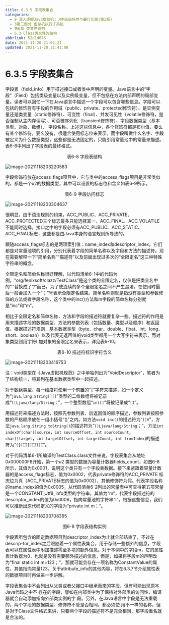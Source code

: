 ```yaml
---
title: 6.3.5 字段表集合
categories: 
  - 9 深入理解Java虛拟机：JVM高级特性与最佳实践(第3版)
  - 3第三部分 虚拟机执行子系统
  - 第6章 类文件结构
  - 6.3 Class类文件的结构
abbrlink: 52d1d076
date: 2021-11-20 21:02:21
updated: 2021-11-20 21:41:08
---
```

# 6.3.5 字段表集合
字段表（field_info）用于描述接口或者类中声明的变量。Java语言中的“字段”（Field）包括类级变量以及实例级变量，但不包括在方法内部声明的局部变量。读者可以回忆一下在Java语言中描述一个字段可以包含哪些信息。字段可以包括的修饰符有字段的作用域（public、private、protected修饰符）、是实例变量还是类变量（static修饰符）、可变性（final）、并发可见性（volatile修饰符，是否强制从主内存读写）、可否被序列化（transient修饰符）、字段数据类型（基本类型、对象、数组）、 字段名称。上述这些信息中，各个修饰符都是布尔值，要么有某个修饰符，要么没有，很适合使用标志位来表示。而字段叫做什么名字、字段被定义为什么数据类型，这些都是无法固定的，只能引用常量池中的常量来描述。表6-8中列出了字段表的最终格式。

<center>表6-8 字段表结构</center>

![image-20211118203220583](https://gitee.com/XiaoLan223/images/raw/master/Blog/Sum/20211118203220.png)

字段修饰符放在access_flags项目中，它与类中的access_flags项目是非常类似的，都是一个u2的数据类型，其中可以设置的标志位和含义如表6-9所示。

<center>表6-9 字段访问标志</center>

![image-20211118203304637](https://gitee.com/XiaoLan223/images/raw/master/Blog/Sum/20211118203304.png)

很明显，由于语法规则的约束，ACC_PUBLIC、ACC_PRIVATE、ACC_PROTECTED三个标志最多只能选择其一，ACC_FINAL、ACC_VOLATILE不能同时选择。接口之中的字段必须有ACC_PUBLIC、ACC_STATIC、ACC_FINAL标志，这些都是由Java本身的语言规则所导致的。

跟随access_flags标志的是两项索引值：name_index和descriptor_index。它们都是对常量池项的引用，分别代表着字段的简单名称以及字段和方法的描述符。现在需要解释一下“简单名称”“描述符”以及前面出现过多次的“全限定名”这三种特殊字符串的概念。

全限定名和简单名称很好理解，以代码清单6-1中的代码为例，“org/fenixsoft/clazz/TestClass”是这个类的全限定名，仅仅是把类全名中的“.”替换成了“/”而已，为了使连续的多个全限定名之间不产生混淆，在使用时最后一般会加入一个“；”号表示全限定名结束。简单名称则就是指没有类型和参数修饰的方法或者字段名称，这个类中的inc()方法和m字段的简单名称分别就是“inc”和“m”。

相比于全限定名和简单名称，方法和字段的描述符就要复杂一些。描述符的作用是用来描述字段的数据类型、方法的参数列表（包括数量、类型以及顺序）和返回值。根据描述符规则，基本数据类型（byte、char、double、float、int、long、short、boolean）以及代表无返回值的void类型都用一个大写字符来表示，而对象类型则用字符L加对象的全限定名来表示，详见表6-10。

<center>表6-10 描述符标识字符含义</center>

![image-20211118203416753](https://gitee.com/XiaoLan223/images/raw/master/Blog/Sum/20211118203416.png)

注：void类型在《Java虚拟机规范》之中单独列出为“VoidDescriptor”，笔者为了结构统一，将其列在基本数据类型中一起描述。

对于数组类型，每一维度将使用一个前置的“`[`”字符来描述，如一个定义为“`java.lang.String[][]`”类型的二维数组将被记录成“`[[Ljava/lang/String；`”，一个整型数组“`int[]`”将被记录成“`[I`”。

用描述符来描述方法时，按照先参数列表、后返回值的顺序描述，参数列表按照参数的严格顺序放在一组小括号“()”之内。如方法`void inc()`的描述符为“`()V`”，方法`java.lang.String toString()`的描述符为“`()Ljava/lang/String`；”，方法`int indexOf(char[]source`，`int sourceOffset`，`int sourceCount`，`char[]target`，`int targetOffset`，`int targetCount`，`int fromIndex`)的描述符为“`([CII[CIII)I`”。

对于代码清单6-1所编译的TestClass.class文件来说，字段表集合从地址0x000000F8开始，第一个u2 类型的数据为容量计数器fields_count，如图6-8所示，其值为0x0001，说明这个类只有一个字段表数据。接下来紧跟着容量计数器的是access_flags标志，值为0x0002，代表private修饰符的ACC_PRIVATE 标志位为真（ACC_PRIVATE标志的值为0x0002），其他修饰符为假。代表字段名称的name_index的值为0x0005，从代码清单6-2列出的常量表中可查得第五项常量是一个CONSTANT_Utf8_info类型的字符串，其值为“m”，代表字段描述符的descriptor_index的值为0x0006，指向常量池的字符串“I”。根据这些信息，我们可以推断出原代码定义的字段为“private int m；”。

![image-20211118203708395](https://gitee.com/XiaoLan223/images/raw/master/Blog/Sum/20211118203708.png)

<center>图6-8 字段表结构实例</center>

字段表所包含的固定数据项目到descriptor_index为止就全部结束了，不过在descrip-tor_index之后跟随着一个属性表集合，用于存储一些额外的信息，字段表可以在属性表中附加描述零至多项的额外信息。对于本例中的字段m，它的属性表计数器为0，也就是没有需要额外描述的信息，但是，如果将字段m的声明改为“final static int m=123；”，那就可能会存在一项名称为ConstantValue的属性，其值指向常量123。关于attribute_info的其他内容，将在6.3.7节介绍属性表的数据项目时再做进一步讲解。

字段表集合中不会列出从父类或者父接口中继承而来的字段，但有可能出现原本Java代码之中不 存在的字段，譬如在内部类中为了保持对外部类的访问性，编译器就会自动添加指向外部类实例的字 段。另外，在Java语言中字段是无法重载的，两个字段的数据类型、修饰符不管是否相同，都必须使 用不一样的名称，但是对于Class文件格式来讲，只要两个字段的描述符不是完全相同，那字段重名就 是合法的。

